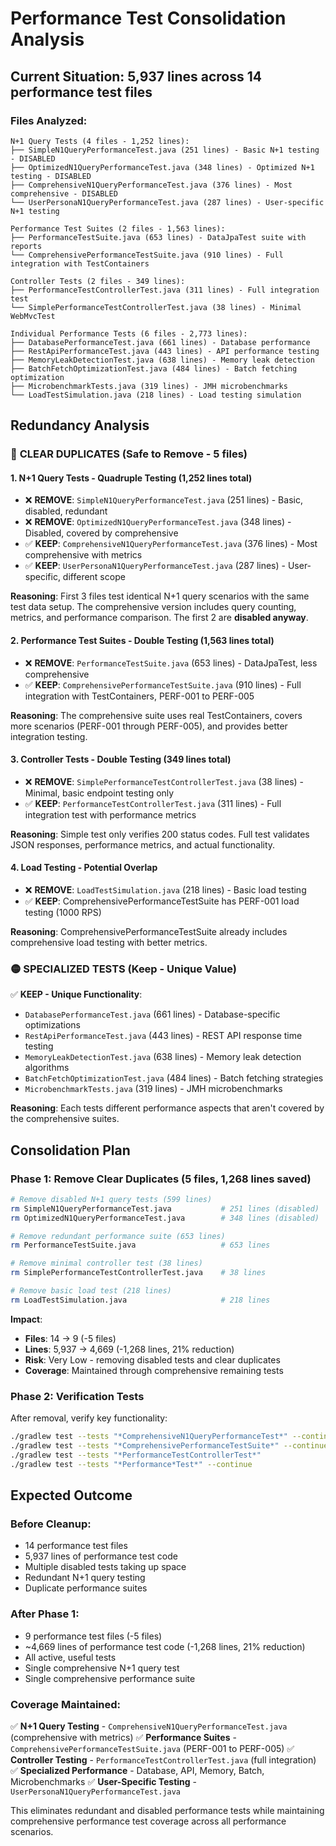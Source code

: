 # Performance Test Consolidation Analysis

## Current Situation: **5,937 lines across 14 performance test files**

### Files Analyzed:
```
N+1 Query Tests (4 files - 1,252 lines):
├── SimpleN1QueryPerformanceTest.java (251 lines) - Basic N+1 testing - DISABLED
├── OptimizedN1QueryPerformanceTest.java (348 lines) - Optimized N+1 testing - DISABLED  
├── ComprehensiveN1QueryPerformanceTest.java (376 lines) - Most comprehensive - DISABLED
└── UserPersonaN1QueryPerformanceTest.java (287 lines) - User-specific N+1 testing

Performance Test Suites (2 files - 1,563 lines):
├── PerformanceTestSuite.java (653 lines) - DataJpaTest suite with reports
└── ComprehensivePerformanceTestSuite.java (910 lines) - Full integration with TestContainers

Controller Tests (2 files - 349 lines):
├── PerformanceTestControllerTest.java (311 lines) - Full integration test
└── SimplePerformanceTestControllerTest.java (38 lines) - Minimal WebMvcTest

Individual Performance Tests (6 files - 2,773 lines):
├── DatabasePerformanceTest.java (661 lines) - Database performance
├── RestApiPerformanceTest.java (443 lines) - API performance testing
├── MemoryLeakDetectionTest.java (638 lines) - Memory leak detection
├── BatchFetchOptimizationTest.java (484 lines) - Batch fetching optimization
├── MicrobenchmarkTests.java (319 lines) - JMH microbenchmarks
└── LoadTestSimulation.java (218 lines) - Load testing simulation
```

## Redundancy Analysis

### 🔴 **CLEAR DUPLICATES (Safe to Remove - 5 files)**

#### 1. **N+1 Query Tests** - Quadruple Testing (1,252 lines total)
- ❌ **REMOVE**: `SimpleN1QueryPerformanceTest.java` (251 lines) - Basic, disabled, redundant
- ❌ **REMOVE**: `OptimizedN1QueryPerformanceTest.java` (348 lines) - Disabled, covered by comprehensive
- ✅ **KEEP**: `ComprehensiveN1QueryPerformanceTest.java` (376 lines) - Most comprehensive with metrics
- ✅ **KEEP**: `UserPersonaN1QueryPerformanceTest.java` (287 lines) - User-specific, different scope

**Reasoning**: First 3 files test identical N+1 query scenarios with the same test data setup. The comprehensive version includes query counting, metrics, and performance comparison. The first 2 are **disabled anyway**.

#### 2. **Performance Test Suites** - Double Testing (1,563 lines total)  
- ❌ **REMOVE**: `PerformanceTestSuite.java` (653 lines) - DataJpaTest, less comprehensive
- ✅ **KEEP**: `ComprehensivePerformanceTestSuite.java` (910 lines) - Full integration with TestContainers, PERF-001 to PERF-005

**Reasoning**: The comprehensive suite uses real TestContainers, covers more scenarios (PERF-001 through PERF-005), and provides better integration testing.

#### 3. **Controller Tests** - Double Testing (349 lines total)
- ❌ **REMOVE**: `SimplePerformanceTestControllerTest.java` (38 lines) - Minimal, basic endpoint testing only
- ✅ **KEEP**: `PerformanceTestControllerTest.java` (311 lines) - Full integration test with performance metrics

**Reasoning**: Simple test only verifies 200 status codes. Full test validates JSON responses, performance metrics, and actual functionality.

#### 4. **Load Testing** - Potential Overlap
- ❌ **REMOVE**: `LoadTestSimulation.java` (218 lines) - Basic load testing
- ✅ **KEEP**: ComprehensivePerformanceTestSuite has PERF-001 load testing (1000 RPS)

**Reasoning**: ComprehensivePerformanceTestSuite already includes comprehensive load testing with better metrics.

### 🟡 **SPECIALIZED TESTS (Keep - Unique Value)**

✅ **KEEP - Unique Functionality**:
- `DatabasePerformanceTest.java` (661 lines) - Database-specific optimizations
- `RestApiPerformanceTest.java` (443 lines) - REST API response time testing  
- `MemoryLeakDetectionTest.java` (638 lines) - Memory leak detection algorithms
- `BatchFetchOptimizationTest.java` (484 lines) - Batch fetching strategies
- `MicrobenchmarkTests.java` (319 lines) - JMH microbenchmarks

**Reasoning**: Each tests different performance aspects that aren't covered by the comprehensive suites.

## Consolidation Plan

### **Phase 1: Remove Clear Duplicates (5 files, 1,268 lines saved)**

```bash
# Remove disabled N+1 query tests (599 lines)
rm SimpleN1QueryPerformanceTest.java           # 251 lines (disabled)
rm OptimizedN1QueryPerformanceTest.java        # 348 lines (disabled)

# Remove redundant performance suite (653 lines)  
rm PerformanceTestSuite.java                   # 653 lines

# Remove minimal controller test (38 lines)
rm SimplePerformanceTestControllerTest.java    # 38 lines

# Remove basic load test (218 lines)
rm LoadTestSimulation.java                     # 218 lines
```

**Impact**:
- **Files**: 14 → 9 (-5 files)
- **Lines**: 5,937 → 4,669 (-1,268 lines, 21% reduction)
- **Risk**: Very Low - removing disabled tests and clear duplicates
- **Coverage**: Maintained through comprehensive remaining tests

### **Phase 2: Verification Tests**
After removal, verify key functionality:
```bash
./gradlew test --tests "*ComprehensiveN1QueryPerformanceTest*" --continue
./gradlew test --tests "*ComprehensivePerformanceTestSuite*" --continue
./gradlew test --tests "*PerformanceTestControllerTest*"
./gradlew test --tests "*Performance*Test*" --continue
```

## Expected Outcome

### **Before Cleanup:**
- 14 performance test files
- 5,937 lines of performance test code
- Multiple disabled tests taking up space
- Redundant N+1 query testing
- Duplicate performance suites

### **After Phase 1:**
- 9 performance test files (-5 files)
- ~4,669 lines of performance test code (-1,268 lines, 21% reduction)
- All active, useful tests
- Single comprehensive N+1 query test
- Single comprehensive performance suite

### **Coverage Maintained:**
✅ **N+1 Query Testing** - `ComprehensiveN1QueryPerformanceTest.java` (comprehensive with metrics)
✅ **Performance Suites** - `ComprehensivePerformanceTestSuite.java` (PERF-001 to PERF-005)
✅ **Controller Testing** - `PerformanceTestControllerTest.java` (full integration)
✅ **Specialized Performance** - Database, API, Memory, Batch, Microbenchmarks
✅ **User-Specific Testing** - `UserPersonaN1QueryPerformanceTest.java`

This eliminates redundant and disabled performance tests while maintaining comprehensive performance test coverage across all performance scenarios.